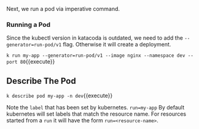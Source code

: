 Next, we run a pod via imperative command.

### Running a Pod

 Since the kubectl version in katacoda is outdated, we need to add the `--generator=run-pod/v1` flag. Otherwise it will create a deployment.

`k run my-app --generator=run-pod/v1 --image nginx --namespace dev --port 80`{{execute}}

## Describe The Pod

`k describe pod my-app -n dev`{{execute}}

Note the `label` that has been set by kubernetes. `run=my-app` By default kubernetes will set labels that match the resource name. For resources started from a `run` it will have the form `run=<resource-name>`.
